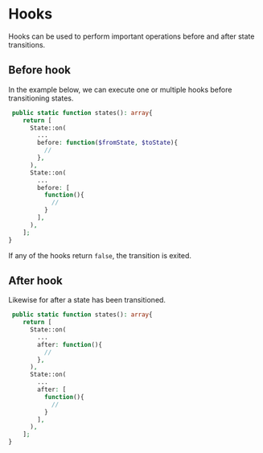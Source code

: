 # Hooks

Hooks can be used to perform important operations before and after state transitions.

## Before hook

In the example below, we can execute one or multiple hooks before transitioning states.

```php
 public static function states(): array{
    return [
      State::on(
        ...
        before: function($fromState, $toState){
          //
        },
      ),
      State::on(
        ...
        before: [
          function(){
            //
          }
        ],
      ),
    ];
}
```

If any of the hooks return `false`, the transition is exited.

## After hook

Likewise for after a state has been transitioned.

```php
 public static function states(): array{
    return [
      State::on(
        ...
        after: function(){
          //
        },
      ),
      State::on(
        ...
        after: [
          function(){
            //
          }
        ],
      ),
    ];
}
```
